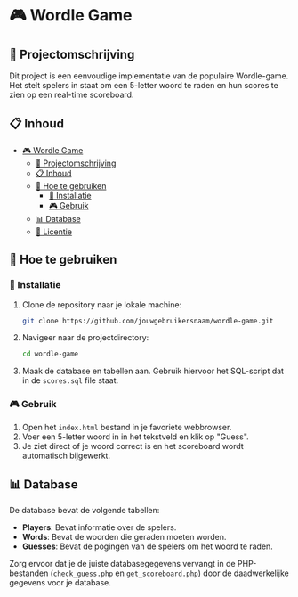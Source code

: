 # 🎮 Wordle Game

## 📝 Projectomschrijving

Dit project is een eenvoudige implementatie van de populaire Wordle-game. Het stelt spelers in staat om een 5-letter woord te raden en hun scores te zien op een real-time scoreboard.

## 📋 Inhoud

- [🎮 Wordle Game](#-wordle-game)
  - [📝 Projectomschrijving](#-projectomschrijving)
  - [📋 Inhoud](#-inhoud)
  - [🚀 Hoe te gebruiken](#-hoe-te-gebruiken)
    - [🔧 Installatie](#-installatie)
    - [🎮 Gebruik](#-gebruik)
  - [📊 Database](#-database)
  - [📜 Licentie](#-licentie)

## 🚀 Hoe te gebruiken

### 🔧 Installatie

1. Clone de repository naar je lokale machine:
    ```bash
    git clone https://github.com/jouwgebruikersnaam/wordle-game.git
    ```
2. Navigeer naar de projectdirectory:
    ```bash
    cd wordle-game
    ```
3. Maak de database en tabellen aan. Gebruik hiervoor het SQL-script dat in de `scores.sql` file staat.

### 🎮 Gebruik

1. Open het `index.html` bestand in je favoriete webbrowser.
2. Voer een 5-letter woord in in het tekstveld en klik op "Guess".
3. Je ziet direct of je woord correct is en het scoreboard wordt automatisch bijgewerkt.

## 📊 Database

De database bevat de volgende tabellen:

- **Players**: Bevat informatie over de spelers.
- **Words**: Bevat de woorden die geraden moeten worden.
- **Guesses**: Bevat de pogingen van de spelers om het woord te raden.

Zorg ervoor dat je de juiste databasegegevens vervangt in de PHP-bestanden (`check_guess.php` en `get_scoreboard.php`) door de daadwerkelijke gegevens voor je database.
